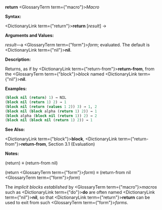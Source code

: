 **return** <GlossaryTerm  term={"macro"}><i>Macro</i></GlossaryTerm>

**Syntax:**

<DictionaryLink  term={"return"}><b>return</b></DictionaryLink> [*result*] →

**Arguments and Values:**

*result*—a <GlossaryTerm  term={"form"}><i>form</i></GlossaryTerm>; evaluated. The default is <DictionaryLink  term={"nil"}><b>nil</b></DictionaryLink>.

**Description:**

Returns, as if by <DictionaryLink  term={"return-from"}><b>return-from</b></DictionaryLink>, from the <GlossaryTerm  term={"block"}><i>block</i></GlossaryTerm> named <DictionaryLink  term={"nil"}><b>nil</b></DictionaryLink>.

**Examples:**

```lisp
(block nil (return) 1) → NIL 
(block nil (return 1) 2) → 1 
(block nil (return (values 1 2)) 3) → 1, 2 
(block nil (block alpha (return 1) 2)) → 1 
(block alpha (block nil (return 1)) 2) → 2 
(block nil (block nil (return 1) 2)) → 1 
```

**See Also:**

<DictionaryLink  term={"block"}><b>block</b></DictionaryLink>, <DictionaryLink  term={"return-from"}><b>return-from</b></DictionaryLink>, Section 3.1 (Evaluation)

**Notes:**

(return) *≡* (return-from nil)

(return <GlossaryTerm  term={"form"}><i>form</i></GlossaryTerm>) *≡* (return-from nil <GlossaryTerm  term={"form"}><i>form</i></GlossaryTerm>)

The *implicit blocks established* by <GlossaryTerm  term={"macro"}><i>macros</i></GlossaryTerm> such as <DictionaryLink  term={"do"}><b>do</b></DictionaryLink> are often named <DictionaryLink  term={"nil"}><b>nil</b></DictionaryLink>, so that <DictionaryLink  term={"return"}><b>return</b></DictionaryLink> can be used to exit from such <GlossaryTerm  term={"form"}><i>forms</i></GlossaryTerm>.
